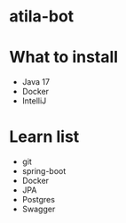 # atila-bot


# What to install

* Java 17
* Docker
* IntelliJ



# Learn list

* git
* spring-boot
* Docker
* JPA
* Postgres
* Swagger




